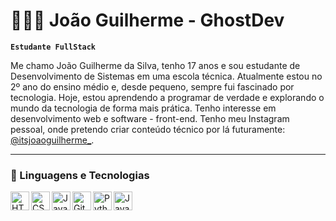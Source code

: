 # 👨🏻‍💻 João Guilherme - GhostDev  

**`Estudante FullStack`**

Me chamo João Guilherme da Silva, tenho 17 anos e sou estudante de Desenvolvimento de Sistemas em uma escola técnica. Atualmente estou no 2º ano do ensino médio e, desde pequeno, sempre fui fascinado por tecnologia. Hoje, estou aprendendo a programar de verdade e explorando o mundo da tecnologia de forma mais prática. Tenho interesse em desenvolvimento web e software - front-end. Tenho meu Instagram pessoal, onde pretendo criar conteúdo técnico por lá futuramente: [@itsjoaoguilherme_](https://www.instagram.com/itsjoaoguilherme_/profilecard/?igsh=cDl1NmFhZzE3aGc4).

---

### 🤖 Linguagens e Tecnologias

<p>
  <img 
    align="left" 
    alt="HTML" 
    title="HTML" 
    width="30px" 
    src="https://cdn.jsdelivr.net/gh/devicons/devicon@latest/icons/html5/html5-original.svg"
  />
  <img 
    align="left" 
    alt="CSS" 
    title="CSS" 
    width="30px" 
    src="https://cdn.jsdelivr.net/gh/devicons/devicon@latest/icons/css3/css3-original.svg"
  />
  <img 
    align="left" 
    alt="JavaScript" 
    title="JavaScript" 
    width="30px" 
    src="https://cdn.jsdelivr.net/gh/devicons/devicon@latest/icons/javascript/javascript-original.svg"
  />
  <img 
    align="left" 
    alt="Git" 
    title="Git" 
    width="30px" 
    src="https://cdn.jsdelivr.net/gh/devicons/devicon@latest/icons/git/git-original.svg"
  />
  <img 
    align="left" 
    alt="Python" 
    title="Python" 
    width="30px" 
    src="https://cdn.jsdelivr.net/gh/devicons/devicon@latest/icons/python/python-original.svg"
  />
  <img 
    align="left" 
    alt="Java" 
    title="Java" 
    width="30px" 
    src="https://cdn.jsdelivr.net/gh/devicons/devicon@latest/icons/java/java-original.svg"
  />
</p>

<br/><br/><br/>
